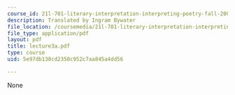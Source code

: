 ```yaml
---
course_id: 21l-701-literary-interpretation-interpreting-poetry-fall-2003
description: Translated by Ingram Bywater
file_location: /coursemedia/21l-701-literary-interpretation-interpreting-poetry-fall-2003/5e97db138cd2350c952c7aa845a4dd56_lecture3a.pdf
file_type: application/pdf
layout: pdf
title: lecture3a.pdf
type: course
uid: 5e97db138cd2350c952c7aa845a4dd56

---
```

None